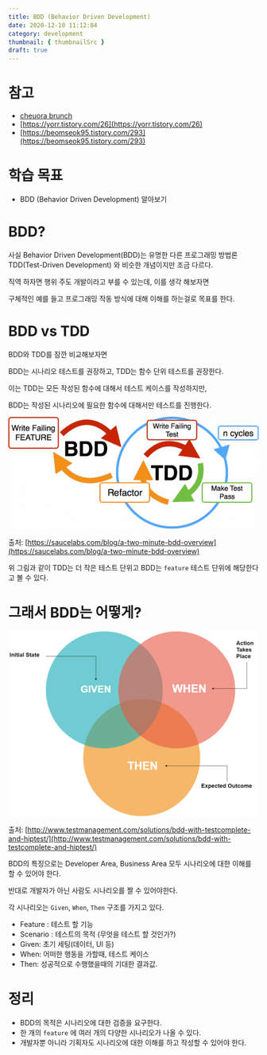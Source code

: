 ```yaml
---
title: BDD (Behavior Driven Development)
date: 2020-12-10 11:12:84
category: development
thumbnail: { thumbnailSrc }
draft: true
---
```


# 참고

- [cheuora brunch](https://brunch.co.kr/@cheuora/42)
- [https://yorr.tistory.com/26](https://yorr.tistory.com/26)
- [https://beomseok95.tistory.com/293](https://beomseok95.tistory.com/293)

# 학습 목표

- BDD (Behavior Driven Development) 알아보기

# BDD?

사실 Behavior Driven Development(BDD)는 유명한 다른 프로그래밍 방법론 TDD(Test-Driven Development) 와 비슷한 개념이지만 조금 다르다.

직역 하자면 행위 주도 개발이라고 부를 수 있는데, 이를 생각 해보자면

구체적인 예를 들고 프로그래밍 작동 방식에 대해 이해를 하는걸로 목표를 한다.

# BDD vs TDD

BDD와 TDD를 잠깐 비교해보자면

BDD는 시나리오 테스트를 권장하고, TDD는 함수 단위 테스트를 권장한다.

이는 TDD는 모든 작성된 함수에 대해서 테스트 케이스를 작성하지만,

BDD는 작성된 시나리오에 필요한 함수에 대해서만 테스트를 진행한다.

![bdd-1](./images/bdd/bdd-1.png)

출처: [https://saucelabs.com/blog/a-two-minute-bdd-overview](https://saucelabs.com/blog/a-two-minute-bdd-overview)

위 그림과 같이 TDD는 더 작은 테스트 단위고 BDD는 `feature` 테스트 단위에 해당한다고 볼 수 있다.

# 그래서 BDD는 어떻게?

![bdd-2](./images/bdd/bdd-2.png)

출처: [http://www.testmanagement.com/solutions/bdd-with-testcomplete-and-hiptest/](http://www.testmanagement.com/solutions/bdd-with-testcomplete-and-hiptest/)

BDD의 특징으로는 Developer Area, Business Area 모두 시나리오에 대한 이해를 할 수 있어야 한다.

반대로 개발자가 아닌 사람도 시나리오를 짤 수 있어야한다.

각 시나리오는 `Given`, `When`, `Then` 구조를 가지고 있다.

- Feature : 테스트 할 기능
- Scenario : 테스트의 목적 (무엇을 테스트 할 것인가?)
- Given: 초기 세팅(데이터, UI 등)
- When: 어떠한 행동을 가할때, 테스트 케이스
- Then: 성공적으로 수행했을때의 기대한 결과값.

# 정리

- BDD의 목적은 시나리오에 대한 검증을 요구한다.
- 한 개의 `feature` 에 여러 개의 다양한 시나리오가 나올 수 있다.
- 개발자뿐 아니라 기획자도 시나리오에 대한 이해를 하고 작성할 수 있어야 한다.